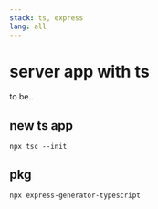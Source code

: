 ```yaml
---
stack: ts, express
lang: all
---
```


# server app with ts
to be..

## new ts app
```
npx tsc --init
```

## pkg
```
npx express-generator-typescript
```